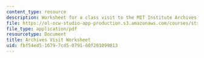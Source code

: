 ```yaml
---
content_type: resource
description: Worksheet for a class visit to the MIT Institute Archives.
file: https://ol-ocw-studio-app-production.s3.amazonaws.com/courses/sts-050-the-history-of-mit-spring-2016/fbf54ed516797cd5079160f201099813_MITSTS_050S16_Worksheet.pdf
file_type: application/pdf
resourcetype: Document
title: Archives Visit Worksheet
uid: fbf54ed5-1679-7cd5-0791-60f201099813
---
```

